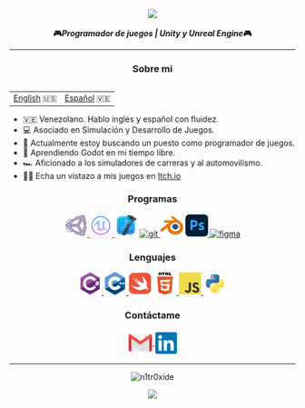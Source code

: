 <p align="center"> 
    <img src="https://capsule-render.vercel.app/api?type=waving&color=0:408f91,50:5264fc,100:e767bc&height=150&section=header&text=Angel%20Quintero&fontSize=60&fontColor=FFFFFF&font=Sans-serif"/>
</p>
<p align="center">
  <strong>🎮<em>Programador de juegos | Unity y Unreal Engine</em>🎮</strong>
</p>
<hr>

<h3 align="center">Sobre mi</h3>

<table align="right">
  <tr>
    <td><a href="README.md">English</a> 🇺🇸 </td>
    <td><a href="README_es.md">Español</a> 🇻🇪 </td>
  </tr>
</table>

- 🇻🇪 Venezolano. Hablo inglés y español con fluidez.
- 💻 Asociado en Simulación y Desarrollo de Juegos.
- 🔭 Actualmente estoy buscando un puesto como programador de juegos.
- 🌱 Aprendiendo Godot en mi tiempo libre.
- 🏎️ Aficionado a los simuladores de carreras y al automovilismo.
- 👨‍💻 Echa un vistazo a mis juegos en [Itch.io](https://n1tr0xide.itch.io/)

<h3 align="center">Programas</h3>
<p align="center">
    <a href="https://unity.com/" target="_blank" rel="noreferrer"> <img src="images/unity-logo.svg" alt="unity" width="40" height="40"/> </a> 
    <a href="https://unrealengine.com/" target="_blank" rel="noreferrer"> <img src="images/unreal-engine-logo.svg" alt="unreal" width="40" height="40"/> </a> 
    <img src="https://raw.githubusercontent.com/devicons/devicon/master/icons/xcode/xcode-original.svg" alt="xCode" width="40" height="40"/>
    <a href="https://git-scm.com/" target="_blank" rel="noreferrer"> <img src="https://www.vectorlogo.zone/logos/git-scm/git-scm-icon.svg" alt="git" width="40" height="40"/> </a> 
    <a href="https://www.blender.org/" target="_blank" rel="noreferrer"> <img src="https://raw.githubusercontent.com/devicons/devicon/master/icons/blender/blender-original.svg" alt="blender" width="40" height="40"/></a> 
    <a href="https://www.photoshop.com/en" target="_blank" rel="noreferrer"> <img src="https://raw.githubusercontent.com/devicons/devicon/master/icons/photoshop/photoshop-original.svg" alt="photoshop" width="40" height="40"/> </a> 
    <a href="https://www.figma.com/" target="_blank" rel="noreferrer"> <img src="https://www.vectorlogo.zone/logos/figma/figma-icon.svg" alt="figma" width="40" height="40"/> </a> 
</p>

<h3 align="center">Lenguajes</h3>
<p align="center">
    <a href="https://www.w3schools.com/cs/" target="_blank" rel="noreferrer"> <img src="https://raw.githubusercontent.com/devicons/devicon/master/icons/csharp/csharp-original.svg" alt="csharp" width="40" height="40"/> </a> 
    <a href="https://www.w3schools.com/cpp/" target="_blank" rel="noreferrer"> <img src="https://raw.githubusercontent.com/devicons/devicon/master/icons/cplusplus/cplusplus-original.svg" alt="cplusplus" width="40" height="40"/> </a>
    <img src="https://raw.githubusercontent.com/devicons/devicon/master/icons/swift/swift-original.svg" alt="swift" width="40" height="40"/>
    <a href="https://www.w3.org/html/" target="_blank" rel="noreferrer"> <img src="https://raw.githubusercontent.com/devicons/devicon/master/icons/html5/html5-original-wordmark.svg" alt="html5" width="40" height="40"/> </a>
    <a href="https://developer.mozilla.org/en-US/docs/Web/JavaScript" target="_blank" rel="noreferrer"> <img src="https://raw.githubusercontent.com/devicons/devicon/master/icons/javascript/javascript-original.svg" alt="javascript" width="40" height="40"/> </a>
    <a href="https://www.python.org" target="_blank" rel="noreferrer"> <img src="https://raw.githubusercontent.com/devicons/devicon/master/icons/python/python-original.svg" alt="python" width="40" height="40"/> </a>
</p>

<h3 align="center">Contáctame</h3>
<p align="center">
    <a href="mailto:angelqv2023@gmail.com"> <img align="center" src="images/gmail-logo.svg" alt="Gmail" width="45 hight="50"/> </a>
    <a href="https://linkedin.com/in/angel-quintero23"> <img align="center" src="https://raw.githubusercontent.com/devicons/devicon/master/icons/linkedin/linkedin-original.svg" alt="angel-quintero23" height="40" width="40"/> </a>
</p>

<hr> <!--Stats-->
<p align="center">
    <!--<picture>
    <source srcset="https://github-readme-stats.vercel.app/api?username=n1tr0xide&show_icons=true&icon_color=7ea3fb&text_color=ffffff&theme=transparent&locale=es" media="(prefers-color-scheme: dark)" height="190px"/>
    <source srcset="https://github-readme-stats.vercel.app/api?username=n1tr0xide&show_icons=true&theme=swift&locale=es" media="(prefers-color-scheme: light), (prefers-color-scheme: no-preference)" height="190px"/>
    <img height="190px" src="https://github-readme-stats.vercel.app/api?username=n1tr0xide&show_icons=true&locale=es"/>
    </picture>-->
    <picture>
    <source srcset="https://github-readme-stats.vercel.app/api/top-langs?username=n1tr0xide&show_icons=true&text_color=ffffff&theme=transparent&locale=es&layout=compact" alt="n1tr0xide" media="(prefers-color-scheme: dark)" height="190px"/>
    <source srcset="https://github-readme-stats.vercel.app/api/top-langs?username=n1tr0xide&show_icons=true&theme=swift&locale=es&layout=compact" alt="n1tr0xide" media="(prefers-color-scheme: light), (prefers-color-scheme: no-preference)" height="190px"/>
    <img height="190px" src="https://github-readme-stats.vercel.app/api/top-langs?username=n1tr0xide&show_icons=true&locale=es&layout=compact" alt="n1tr0xide"/>
    </picture>
</p>

<p align="center"> <!--Footer-->
  <img src="https://capsule-render.vercel.app/api?type=waving&&color=0:408f91,50:5264fc,100:e767bc&height=100&section=footer"/>
</p>
